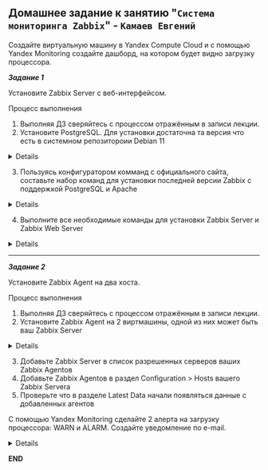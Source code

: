 ## Домашнее задание к занятию "`Система мониторинга Zabbix`" - `Камаев Евгений`

Создайте виртуальную машину в Yandex Compute Cloud и с помощью Yandex Monitoring создайте дашборд, на котором будет видно загрузку процессора.

***Задание 1***


Установите Zabbix Server с веб-интерфейсом.

Процесс выполнения

1. Выполняя ДЗ сверяйтесь с процессом отражённым в записи лекции.
2. Установите PostgreSQL. Для установки достаточна та версия что есть в системном репозитороии Debian 11

<details>

![Screnshot](https://github.com/7Evgen7/Netology/blob/main/JPG/8_02-Smon/9_02_1_2.jpg)

</details>

3. Пользуясь конфигуратором комманд с официального сайта, составьте набор команд для установки последней версии Zabbix с поддержкой PostgreSQL и Apache

<details>

![Screnshot](https://github.com/7Evgen7/Netology/blob/main/JPG/8_02-Smon/9_02_1_3.jpg)

</details>

4. Выполните все необходимые команды для установки Zabbix Server и Zabbix Web Server

<details>

![Screnshot](https://github.com/7Evgen7/Netology/blob/main/JPG/8_02-Smon/9_02_1_4.jpg)
![Screnshot](https://github.com/7Evgen7/Netology/blob/main/JPG/8_02-Smon/9_02_1_4_.jpg)
![Screnshot](https://github.com/7Evgen7/Netology/blob/main/JPG/8_02-Smon/9_02_1_4__.jpg)
![Screnshot](https://github.com/7Evgen7/Netology/blob/main/JPG/8_02-Smon/9_02_1_4__1.jpg)
![Screnshot](https://github.com/7Evgen7/Netology/blob/main/JPG/8_02-Smon/9_02_1_4__1_.jpg)
![Screnshot](https://github.com/7Evgen7/Netology/blob/main/JPG/8_02-Smon/9_02_1_4__1__.jpg)
![Screnshot](https://github.com/7Evgen7/Netology/blob/main/JPG/8_02-Smon/9_02_1_4__1___.jpg)
![Screnshot](https://github.com/7Evgen7/Netology/blob/main/JPG/8_02-Smon/9_02_1_4_rezault.jpg)

</details>

---

***Задание 2***

Установите Zabbix Agent на два хоста.

Процесс выполнения

1. Выполняя ДЗ сверяйтесь с процессом отражённым в записи лекции.
2. Установите Zabbix Agent на 2 виртмашины, одной из них может быть ваш Zabbix Server

<details>

![Screnshot](https://github.com/7Evgen7/Netology/blob/main/JPG/8_02-Smon/9_02_2_2.jpg)

</details>

3. Добавьте Zabbix Server в список разрешенных серверов ваших Zabbix Agentов
4. Добавьте Zabbix Agentов в раздел Configuration > Hosts вашего Zabbix Servera
5. Проверьте что в разделе Latest Data начали появляться данные с добавленных агентов

С помощью Yandex Monitoring сделайте 2 алерта на загрузку процессора: WARN и ALARM. Создайте уведомление по e-mail.

<details>

![Screnshot](https://github.com/7Evgen7/Netology/blob/main/JPG/8_01-Smon/9_02.jpg)
![Screnshot](https://github.com/7Evgen7/Netology/blob/main/JPG/8_01-Smon/9_02_1.jpg)
![Screnshot](https://github.com/7Evgen7/Netology/blob/main/JPG/8_01-Smon/9_02_1_.jpg)


</details>


**END**
